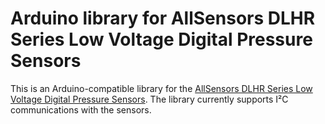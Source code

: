 # Arduino library for AllSensors DLHR Series Low Voltage Digital Pressure Sensors #

This is an Arduino-compatible library for the [AllSensors DLHR Series Low Voltage Digital Pressure Sensors](https://www.allsensors.com/products/dlhr-series). The library currently supports I²C communications with the sensors.